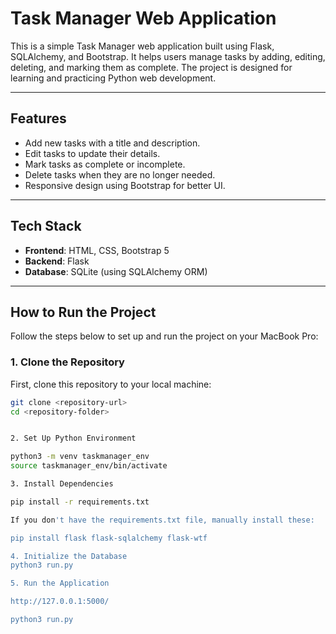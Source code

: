 # Task Manager Web Application

This is a simple Task Manager web application built using Flask, SQLAlchemy, and Bootstrap. It helps users manage tasks by adding, editing, deleting, and marking them as complete. The project is designed for learning and practicing Python web development.

---

## **Features**
- Add new tasks with a title and description.
- Edit tasks to update their details.
- Mark tasks as complete or incomplete.
- Delete tasks when they are no longer needed.
- Responsive design using Bootstrap for better UI.

---

## **Tech Stack**
- **Frontend**: HTML, CSS, Bootstrap 5
- **Backend**: Flask
- **Database**: SQLite (using SQLAlchemy ORM)

---

## **How to Run the Project**

Follow the steps below to set up and run the project on your MacBook Pro:

### **1. Clone the Repository**
First, clone this repository to your local machine:
```bash
git clone <repository-url>
cd <repository-folder>


2. Set Up Python Environment

python3 -m venv taskmanager_env
source taskmanager_env/bin/activate

3. Install Dependencies

pip install -r requirements.txt

If you don't have the requirements.txt file, manually install these:

pip install flask flask-sqlalchemy flask-wtf

4. Initialize the Database
python3 run.py

5. Run the Application

http://127.0.0.1:5000/

python3 run.py

